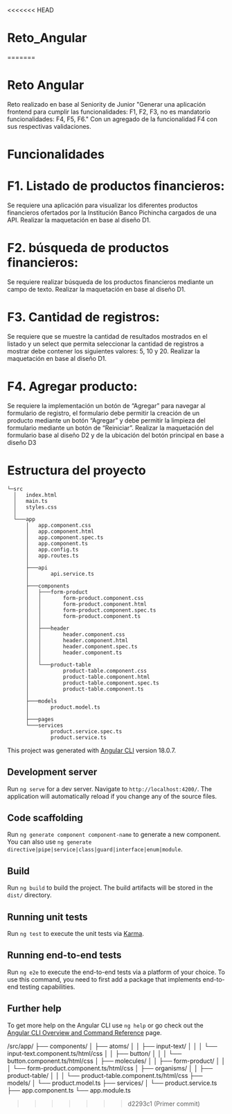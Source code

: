 <<<<<<< HEAD
# Reto_Angular
=======
# Reto Angular

Reto realizado en base al Seniority de Junior "Generar una aplicación frontend para cumplir las funcionalidades: F1, F2, F3, no es mandatorio funcionalidades: F4, F5, F6."
Con un agregado de la funcionalidad F4 con sus respectivas validaciones.

# Funcionalidades

# F1. Listado de productos financieros: 
  Se requiere una aplicación para visualizar los diferentes productos financieros ofertados por la Institución Banco Pichincha cargados de una API. Realizar la maquetación en base al diseño D1.

# F2. búsqueda de productos financieros:
  Se requiere realizar búsqueda de los productos financieros mediante un campo de texto. Realizar la maquetación en base al diseño D1.

# F3. Cantidad de registros:
 Se requiere que se muestre la cantidad de resultados mostrados en el listado y un select que permita seleccionar la cantidad de registros a mostrar debe contener los siguientes valores: 5, 10 y 20. Realizar la maquetación en base al diseño D1.

# F4. Agregar producto:
  Se requiere la implementación un botón de “Agregar” para navegar al formulario de registro, el formulario debe permitir la creación de un producto mediante un botón “Agregar” y debe permitir la limpieza del formulario      mediante un botón de “Reiniciar”. Realizar la maquetación del formulario base al diseño D2 y de la ubicación del botón principal en base a diseño D3

# Estructura del proyecto
```
└─src
  │   index.html
  │   main.ts
  │   styles.css
  │
  └───app
      │   app.component.css
      │   app.component.html
      │   app.component.spec.ts
      │   app.component.ts
      │   app.config.ts
      │   app.routes.ts
      │
      ├───api
      │       api.service.ts
      │
      ├───components
      │   ├───form-product
      │   │       form-product.component.css
      │   │       form-product.component.html        
      │   │       form-product.component.spec.ts     
      │   │       form-product.component.ts
      │   │
      │   ├───header
      │   │       header.component.css
      │   │       header.component.html
      │   │       header.component.spec.ts
      │   │       header.component.ts
      │   │
      │   └───product-table
      │           product-table.component.css        
      │           product-table.component.html       
      │           product-table.component.spec.ts    
      │           product-table.component.ts
      │
      ├───models
      │       product.model.ts
      │
      ├───pages
      └───services
              product.service.spec.ts
              product.service.ts
```

This project was generated with [Angular CLI](https://github.com/angular/angular-cli) version 18.0.7.

## Development server

Run `ng serve` for a dev server. Navigate to `http://localhost:4200/`. The application will automatically reload if you change any of the source files.

## Code scaffolding

Run `ng generate component component-name` to generate a new component. You can also use `ng generate directive|pipe|service|class|guard|interface|enum|module`.

## Build

Run `ng build` to build the project. The build artifacts will be stored in the `dist/` directory.

## Running unit tests

Run `ng test` to execute the unit tests via [Karma](https://karma-runner.github.io).

## Running end-to-end tests

Run `ng e2e` to execute the end-to-end tests via a platform of your choice. To use this command, you need to first add a package that implements end-to-end testing capabilities.

## Further help

To get more help on the Angular CLI use `ng help` or go check out the [Angular CLI Overview and Command Reference](https://angular.dev/tools/cli) page.


/src/app/
  ├── components/
  │     ├── atoms/
  │     │    ├── input-text/
  │     │    │    └── input-text.component.ts/html/css
  │     │    ├── button/
  │     │    │    └── button.component.ts/html/css
  │     ├── molecules/
  │     │    ├── form-product/
  │     │    │    └── form-product.component.ts/html/css
  │     ├── organisms/
  │     │    ├── product-table/
  │     │    │    └── product-table.component.ts/html/css
  ├── models/
  │     └── product.model.ts
  ├── services/
  │     └── product.service.ts
  ├── app.component.ts
  └── app.module.ts
>>>>>>> d2293c1 (Primer commit)
